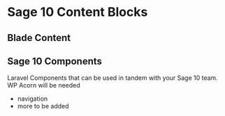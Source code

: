 # Sage 10 Content Blocks

## Blade Content 

## Sage 10 Components 

Laravel Components that can be used in tandem with your Sage 10 team. WP Acorn will be needed


- navigation
-  more to be added
